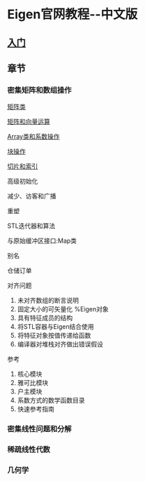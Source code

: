 # Eigen官网教程--中文版

## [入门](file/入门.md)

## 章节

### 密集矩阵和数组操作

[矩阵类](file/矩阵类.md)

[矩阵和向量运算](file/矩阵和向量运算.md)

[Array类和系数操作](file/Array类和系数操作.md)

[块操作](file/块操作.md)

[切片和索引](file/切片和索引.md)

高级初始化

减少、访客和广播

重塑

STL迭代器和算法

与原始缓冲区接口:Map类

别名

仓储订单

对齐问题

1. 未对齐数组的断言说明
2. 固定大小的可矢量化 %Eigen对象
3. 具有特征成员的结构
4. 将STL容器与Eigen结合使用
5. 将特征对象按值传递给函数
6. 编译器对堆栈对齐做出错误假设

参考

1. 核心模块
2. 雅可比模块
3. 户主模块
4. 系数方式的数学函数目录
5. 快速参考指南

### 密集线性问题和分解

### 稀疏线性代数

### 几何学